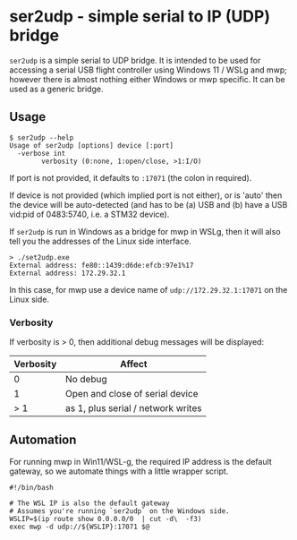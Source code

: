# ser2udp - simple serial to IP (UDP) bridge

`ser2udp` is a simple serial to UDP bridge. It is intended to be used for accessing a serial USB flight controller using Windows 11 / WSLg and mwp; however there is almost nothing either Windows or mwp specific. It can be used as a generic bridge.

## Usage

```
$ ser2udp --help
Usage of ser2udp [options] device [:port]
  -verbose int
    	verbosity (0:none, 1:open/close, >1:I/O)
```

If port is not provided, it defaults to `:17071` (the colon in required).

If device is not provided (which implied port is not either), or is 'auto' then the device will be auto-detected (and has to be (a) USB and (b) have a USB vid:pid of 0483:5740, i.e. a STM32 device).

If `ser2udp` is run in Windows as a bridge for mwp in WSLg, then it will also tell you the addresses of the Linux side interface.

```
> ./set2udp.exe
External address: fe80::1439:d6de:efcb:97e1%17
External address: 172.29.32.1
```

In this case, for mwp use a device name of `udp://172.29.32.1:17071` on the Linux side.

### Verbosity

If verbosity is > 0, then additional debug messages will be displayed:

| Verbosity | Affect |
| --------- | ------ |
| 0         | No debug |
| 1         | Open and close of serial device |
| > 1       | as 1, plus serial / network writes |

## Automation

For running mwp in Win11/WSL-g, the required IP address is the default gateway, so we automate things with a little wrapper script.

```
#!/bin/bash

# The WSL IP is also the default gateway
# Assumes you're running `ser2udp` on the Windows side.
WSLIP=$(ip route show 0.0.0.0/0  | cut -d\  -f3)
exec mwp -d udp://${WSLIP}:17071 $@

```
